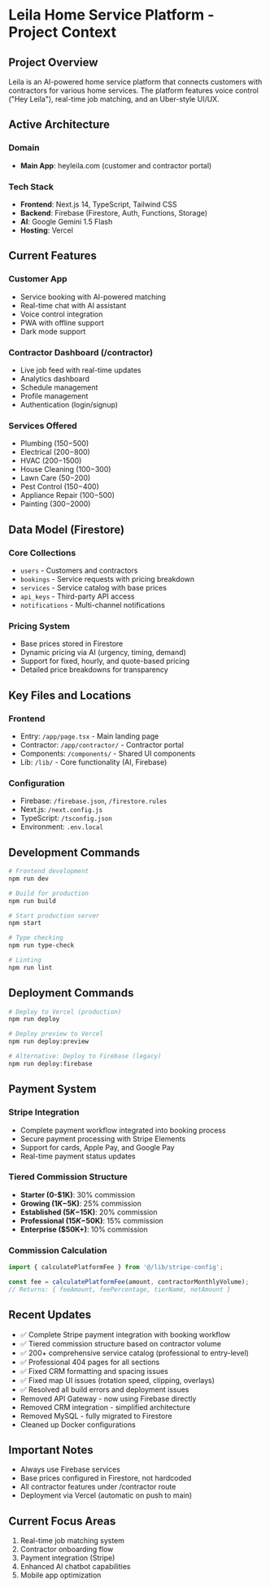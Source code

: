 # Leila Home Service Platform - Project Context

## Project Overview
Leila is an AI-powered home service platform that connects customers with contractors for various home services. The platform features voice control ("Hey Leila"), real-time job matching, and an Uber-style UI/UX.

## Active Architecture

### Domain
- **Main App**: heyleila.com (customer and contractor portal)

### Tech Stack
- **Frontend**: Next.js 14, TypeScript, Tailwind CSS
- **Backend**: Firebase (Firestore, Auth, Functions, Storage)
- **AI**: Google Gemini 1.5 Flash
- **Hosting**: Vercel

## Current Features

### Customer App
- Service booking with AI-powered matching
- Real-time chat with AI assistant
- Voice control integration
- PWA with offline support
- Dark mode support

### Contractor Dashboard (/contractor)
- Live job feed with real-time updates
- Analytics dashboard
- Schedule management
- Profile management
- Authentication (login/signup)

### Services Offered
- Plumbing ($150-$500)
- Electrical ($200-$800)
- HVAC ($200-$1500)
- House Cleaning ($100-$300)
- Lawn Care ($50-$200)
- Pest Control ($150-$400)
- Appliance Repair ($100-$500)
- Painting ($300-$2000)

## Data Model (Firestore)

### Core Collections
- `users` - Customers and contractors
- `bookings` - Service requests with pricing breakdown
- `services` - Service catalog with base prices
- `api_keys` - Third-party API access
- `notifications` - Multi-channel notifications

### Pricing System
- Base prices stored in Firestore
- Dynamic pricing via AI (urgency, timing, demand)
- Support for fixed, hourly, and quote-based pricing
- Detailed price breakdowns for transparency

## Key Files and Locations

### Frontend
- Entry: `/app/page.tsx` - Main landing page
- Contractor: `/app/contractor/` - Contractor portal
- Components: `/components/` - Shared UI components
- Lib: `/lib/` - Core functionality (AI, Firebase)

### Configuration
- Firebase: `/firebase.json`, `/firestore.rules`
- Next.js: `/next.config.js`
- TypeScript: `/tsconfig.json`
- Environment: `.env.local`

## Development Commands

```bash
# Frontend development
npm run dev

# Build for production
npm run build

# Start production server
npm start

# Type checking
npm run type-check

# Linting
npm run lint
```

## Deployment Commands

```bash
# Deploy to Vercel (production)
npm run deploy

# Deploy preview to Vercel
npm run deploy:preview

# Alternative: Deploy to Firebase (legacy)
npm run deploy:firebase
```

## Payment System

### Stripe Integration
- Complete payment workflow integrated into booking process
- Secure payment processing with Stripe Elements
- Support for cards, Apple Pay, and Google Pay
- Real-time payment status updates

### Tiered Commission Structure
- **Starter (0-$1K)**: 30% commission
- **Growing ($1K-$5K)**: 25% commission  
- **Established ($5K-$15K)**: 20% commission
- **Professional ($15K-$50K)**: 15% commission
- **Enterprise ($50K+)**: 10% commission

### Commission Calculation
```typescript
import { calculatePlatformFee } from '@/lib/stripe-config';

const fee = calculatePlatformFee(amount, contractorMonthlyVolume);
// Returns: { feeAmount, feePercentage, tierName, netAmount }
```

## Recent Updates
- ✅ Complete Stripe payment integration with booking workflow
- ✅ Tiered commission structure based on contractor volume
- ✅ 200+ comprehensive service catalog (professional to entry-level)
- ✅ Professional 404 pages for all sections
- ✅ Fixed CRM formatting and spacing issues
- ✅ Fixed map UI issues (rotation speed, clipping, overlays)
- ✅ Resolved all build errors and deployment issues
- Removed API Gateway - now using Firebase directly
- Removed CRM integration - simplified architecture
- Removed MySQL - fully migrated to Firestore
- Cleaned up Docker configurations

## Important Notes
- Always use Firebase services
- Base prices configured in Firestore, not hardcoded
- All contractor features under /contractor route
- Deployment via Vercel (automatic on push to main)

## Current Focus Areas
1. Real-time job matching system
2. Contractor onboarding flow
3. Payment integration (Stripe)
4. Enhanced AI chatbot capabilities
5. Mobile app optimization